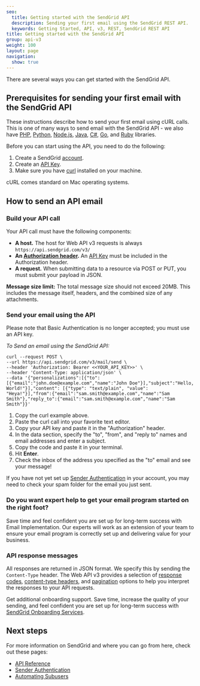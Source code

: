 ```yaml
---
seo:
  title: Getting started with the SendGrid API
  description: Sending your first email using the SendGrid REST API.
  keywords: Getting Started, API, v3, REST, SendGrid REST API
title: Getting started with the SendGrid API
group: api-v3
weight: 100
layout: page
navigation:
  show: true
---
```


There are several ways you can get started with the SendGrid API.

## Prerequisites for sending your first email with the SendGrid API

These instructions describe how to send your first email using cURL calls. This is one of many ways to send email with the SendGrid API - we also have [PHP](https://github.com/sendgrid/sendgrid-php), [Python](https://github.com/sendgrid/sendgrid-python), [Node.js](https://github.com/sendgrid/sendgrid-nodejs), [Java](https://github.com/sendgrid/sendgrid-java), [C#](https://github.com/sendgrid/sendgrid-csharp), [Go](https://github.com/sendgrid/sendgrid-go), and [Ruby](https://github.com/sendgrid/sendgrid-ruby) libraries.

Before you can start using the API, you need to do the following:

1. Create a SendGrid [account](https://sendgrid.com/pricing/).
2. Create an [API Key](https://app.sendgrid.com/settings/api_keys).
3. Make sure you have [curl](https://curl.haxx.se/) installed on your machine.

<call-out>

cURL comes standard on Mac operating systems.

</call-out>

## How to send an API email

### Build your API call

Your API call must have the following components:

- **A host.** The host for Web API v3 requests is always `https://api.sendgrid.com/v3/`
- **An [Authorization header](https://sendgrid.api-docs.io/v3.0/how-to-use-the-sendgrid-v3-api/api-authentication#authorization-header).** An [API Key](https://app.sendgrid.com/settings/api_keys) must be included in the Authorization header.
- **A request.** When submitting data to a resource via POST or PUT, you must submit your payload in JSON.

<call-out>

**Message size limit:** The total message size should not exceed 20MB. This includes the message itself, headers, and the combined size of any attachments.

</call-out>

### Send your email using the API

<call-out type="warning">

Please note that Basic Authentication is no longer accepted; you must use an API key.

</call-out>

_To Send an email using the SendGrid API:_

```
curl --request POST \
--url https://api.sendgrid.com/v3/mail/send \
--header 'Authorization: Bearer <<YOUR_API_KEY>>' \
--header 'Content-Type: application/json' \
--data '{"personalizations":[{"to":[{"email":"john.doe@example.com","name":"John Doe"}],"subject":"Hello, World!"}],"content": [{"type": "text/plain", "value": "Heya!"}],"from":{"email":"sam.smith@example.com","name":"Sam Smith"},"reply_to":{"email":"sam.smith@example.com","name":"Sam Smith"}}'
```

1. Copy the curl example above.
2. Paste the curl call into your favorite text editor.
3. Copy your API key and paste it in the "Authorization" header.
4. In the data section, specify the "to", "from", and "reply to" names and email addresses and enter a subject.
5. Copy the code and paste it in your terminal.
6. Hit **Enter**.
7. Check the inbox of the address you specified as the "to" email and see your message!

<call-out>

If you have not yet set up [Sender Authentication]({{root_url}}/ui/account-and-settings/how-to-set-up-domain-authentication/) in your account, you may need to check your spam folder for the email you just sent.

</call-out>

<call-out-link linktext="IMPLEMENTATION SERVICES" img="/img/expert-insights-promo1.png" link="https://sendgrid.com/solutions/email-implementation/">

### Do you want expert help to get your email program started on the right foot?

Save time and feel confident you are set up for long-term success with Email Implementation. Our experts will work as an extension of your team to ensure your email program is correctly set up and delivering value for your business.

</call-out-link>

### API response messages

All responses are returned in JSON format. We specify this by sending the `Content-Type` header. The Web API v3 provides a selection of [response codes](https://sendgrid.api-docs.io/v3.0/how-to-use-the-sendgrid-v3-api/api-responses#status-codes), [content-type headers](https://sendgrid.api-docs.io/v3.0/how-to-use-the-sendgrid-v3-api/api-responses#content-type-header), and [pagination](https://sendgrid.api-docs.io/v3.0/how-to-use-the-sendgrid-v3-api/api-responses#pagination) options to help you interpret the responses to your API requests.

<call-out>

Get additional onboarding support. Save time, increase the quality of your sending, and feel confident you are set up for long-term success with [SendGrid Onboarding Services](https://sendgrid.com/marketing/onboarding-services-request/?utm_source=docs).

</call-out>

## Next steps

For more information on SendGrid and where you can go from here, check out these pages:

- [API Reference]({{root_url}}/api-reference/)
- [Sender Authentication]({{root_url}}/ui/account-and-settings/how-to-set-up-domain-authentication/)
- [Automating Subusers]({{root_url}}/for-developers/sending-email/automating-subusers/)
